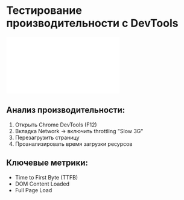 # Тестирование производительности с DevTools

![Тестирование производительности](../screenshots/10.%20Cross_Platform_Performance_Testing.pdf)

## Анализ производительности:
1. Открыть Chrome DevTools (F12)
2. Вкладка Network → включить throttling "Slow 3G"
3. Перезагрузить страницу
4. Проанализировать время загрузки ресурсов

## Ключевые метрики:
- Time to First Byte (TTFB)
- DOM Content Loaded
- Full Page Load